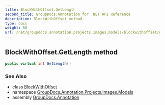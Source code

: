 ```yaml
---
title: BlockWithOffset.GetLength
second_title: GroupDocs.Annotation for .NET API Reference
description: BlockWithOffset method. 
type: docs
weight: 50
url: /net/groupdocs.annotation.projects.images.models/blockwithoffset/getlength/
---
```

## BlockWithOffset.GetLength method

```csharp
public virtual int GetLength()
```

### See Also

* class [BlockWithOffset](../)
* namespace [GroupDocs.Annotation.Projects.Images.Models](../../blockwithoffset/)
* assembly [GroupDocs.Annotation](../../../)


